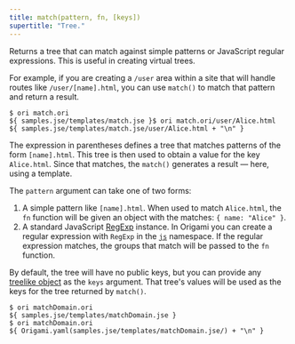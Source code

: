 ```yaml
---
title: match(pattern, fn, [keys])
supertitle: "Tree."
---
```


Returns a tree that can match against simple patterns or JavaScript regular expressions. This is useful in creating virtual trees.

For example, if you are creating a `/user` area within a site that will handle routes like `/user/[name].html`, you can use `match()` to match that pattern and return a result.

```console
$ ori match.ori
${ samples.jse/templates/match.jse }$ ori match.ori/user/Alice.html
${ samples.jse/templates/match.jse/user/Alice.html + "\n" }
```

The expression in parentheses defines a tree that matches patterns of the form `[name].html`. This tree is then used to obtain a value for the key `Alice.html`. Since that matches, the `match()` generates a result — here, using a template.

The `pattern` argument can take one of two forms:

1. A simple pattern like `[name].html`. When used to match `Alice.html`, the `fn` function will be given an object with the matches: `{ name: "Alice" }`.
2. A standard JavaScript [RegExp](https://developer.mozilla.org/en-US/docs/Web/JavaScript/Reference/Global_Objects/RegExp) instance. In Origami you can create a regular expression with `RegExp` in the [`js`](/builtins/js.html) namespace. If the regular expression matches, the groups that match will be passed to the `fn` function.

By default, the tree will have no public keys, but you can provide any [treelike object](/async-tree/treelike.html) as the `keys` argument. That tree's values will be used as the keys for the tree returned by `match()`.

```console
$ ori matchDomain.ori
${ samples.jse/templates/matchDomain.jse }
$ ori matchDomain.ori
${ Origami.yaml(samples.jse/templates/matchDomain.jse/) + "\n" }
```

